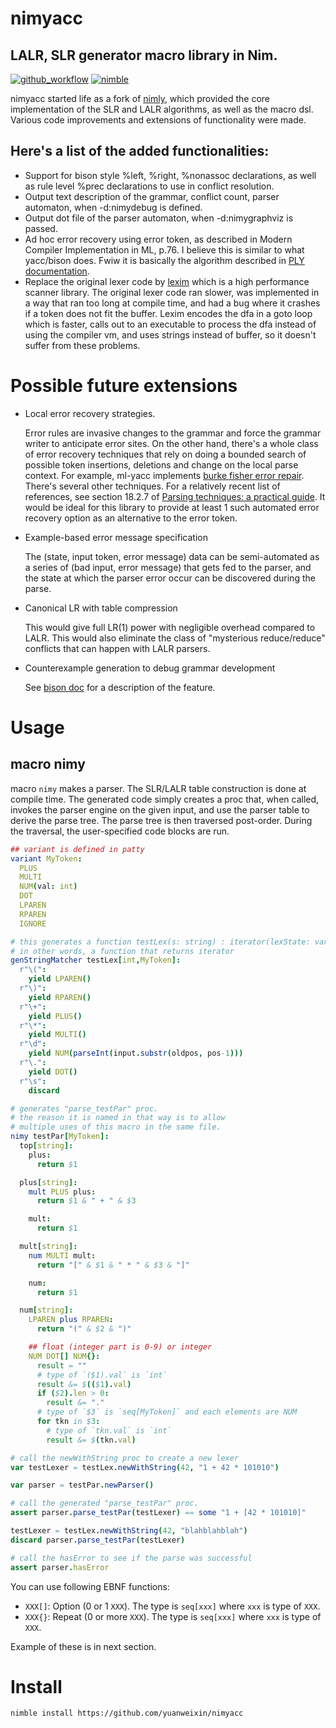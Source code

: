 # nimyacc

## LALR, SLR generator macro library in Nim. 

[![github\_workflow](https://github.com/yuanweixin/nimyacc/workflows/test/badge.svg)](https://github.com/yuanweixin/nimyacc/actions?query=workflow%3Atest)
[![nimble](https://raw.githubusercontent.com/yglukhov/nimble-tag/master/nimble.png)](https://github.com/yglukhov/nimble-tag)


nimyacc started life as a fork of [nimly](https://github.com/loloicci/nimly), which provided the core implementation of the SLR and LALR algorithms, as well as the macro dsl. Various code improvements and extensions of functionality were made. 

## Here's a list of the added functionalities: 
* Support for bison style %left, %right, %nonassoc declarations, as well as rule level %prec declarations to use in conflict resolution. 
* Output text description of the grammar, conflict count, parser automaton, when -d:nimydebug is defined. 
* Output dot file of the parser automaton, when -d:nimygraphviz is passed. 
* Ad hoc error recovery using error token, as described in Modern Compiler Implementation in ML, p.76. I believe this is similar to what yacc/bison does. Fwiw it is basically the algorithm described in [PLY documentation](https://www.dabeaz.com/ply/ply.html#ply_nn29). 
* Replace the original lexer code by [lexim](https://github.com/yuanweixin/lexim) which is a high performance scanner library. The original lexer code ran slower, was implemented in a way that ran too long at compile time, and had a bug where it crashes if a token does not fit the buffer. Lexim encodes the dfa in a goto loop which is faster, calls out to an executable to process the dfa instead of using the compiler vm, and uses strings instead of buffer, so it doesn't suffer from these problems. 

# Possible future extensions

* Local error recovery strategies. 
  
  Error rules are invasive changes to the grammar and force the grammar writer to anticipate error sites. On the other hand, there's a whole class of error recovery techniques that rely on doing a bounded search of possible token insertions, deletions and change on the local parse context. For example, ml-yacc implements [burke fisher error repair](https://en.wikipedia.org/wiki/Burke%E2%80%93Fisher_error_repair). There's several other techniques. For a relatively recent list of references, see section 18.2.7 of [Parsing techniques: a practical guide](https://link.springer.com/book/10.1007/978-0-387-68954-8). It would be ideal for this library to provide at least 1 such automated error recovery option as an alternative to the error token. 

* Example-based error message specification

  The (state, input token, error message) data can be semi-automated as a series of (bad input, error message) that gets fed to the parser, and the state at which the parser error occur can be discovered during the parse. 

* Canonical LR with table compression

  This would give full LR(1) power with negligible overhead compared to LALR. This would also eliminate the class of "mysterious reduce/reduce" conflicts that can happen with LALR parsers. 

* Counterexample generation to debug grammar development 

  See [bison doc](https://www.gnu.org/software/bison/manual/html_node/Counterexamples.html) for a description of the feature. 

Usage
====

macro nimy
----------

macro `nimy` makes a parser. The SLR/LALR table construction is done at compile time. The generated code simply creates a proc that, when called, invokes the parser engine on the given input, and use the parser table to derive the parse tree. The parse tree is then traversed post-order. During the traversal, the user-specified code blocks are run. 

```nim
## variant is defined in patty
variant MyToken:
  PLUS
  MULTI
  NUM(val: int)
  DOT
  LPAREN
  RPAREN
  IGNORE

# this generates a function testLex(s: string) : iterator(lexState: var int): T {.closure.} 
# in other words, a function that returns iterator
genStringMatcher testLex[int,MyToken]:
  r"\(":
    yield LPAREN()
  r"\)":
    yield RPAREN()
  r"\+":
    yield PLUS()
  r"\*":
    yield MULTI()
  r"\d":
    yield NUM(parseInt(input.substr(oldpos, pos-1)))
  r"\.":
    yield DOT()
  r"\s":
    discard

# generates "parse_testPar" proc. 
# the reason it is named in that way is to allow
# multiple uses of this macro in the same file. 
nimy testPar[MyToken]:
  top[string]:
    plus:
      return $1

  plus[string]:
    mult PLUS plus:
      return $1 & " + " & $3

    mult:
      return $1

  mult[string]:
    num MULTI mult:
      return "[" & $1 & " * " & $3 & "]"

    num:
      return $1

  num[string]:
    LPAREN plus RPAREN:
      return "(" & $2 & ")"

    ## float (integer part is 0-9) or integer
    NUM DOT[] NUM{}:
      result = ""
      # type of `($1).val` is `int`
      result &= $(($1).val)
      if ($2).len > 0:
        result &= "."
      # type of `$3` is `seq[MyToken]` and each elements are NUM
      for tkn in $3:
        # type of `tkn.val` is `int`
        result &= $(tkn.val)

# call the newWithString proc to create a new lexer 
var testLexer = testLex.newWithString(42, "1 + 42 * 101010")

var parser = testPar.newParser()

# call the generated "parse_testPar" proc. 
assert parser.parse_testPar(testLexer) == some "1 + [42 * 101010]"

testLexer = testLex.newWithString(42, "blahblahblah")
discard parser.parse_testPar(testLexer) 

# call the hasError to see if the parse was successful
assert parser.hasError 

```

You can use following EBNF functions:

-   `XXX[]`: Option (0 or 1 `XXX`). The type is `seq[xxx]` where `xxx`
    is type of `XXX`.
-   `XXX{}`: Repeat (0 or more `XXX`). The type is `seq[xxx]` where
    `xxx` is type of `XXX`.

Example of these is in next section.


Install
=======

`nimble install https://github.com/yuanweixin/nimyacc`

